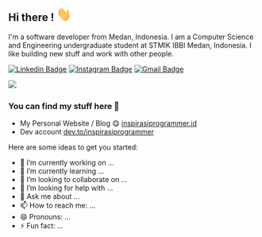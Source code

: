 ## Hi there ! <img src="https://raw.githubusercontent.com/inspirasiprogrammer/inspirasiprogrammer/master/wave.gif" width="30px">

I'm a software developer from Medan, Indonesia. I am a Computer Science and Engineering undergraduate student at STMIK IBBI Medan, Indonesia. I like building new stuff and work with other people.

[![Linkedin Badge](https://img.shields.io/badge/-IrwanSyahputra-blue?style=flat-square&logo=Linkedin&logoColor=white&link=https://www.linkedin.com/in/irwan-syahputra-b92b37105)](https://www.linkedin.com/in/irwan-syahputra-b92b37105)
[![Instagram Badge](https://img.shields.io/badge/-inspirasiprogrammer-purple?style=flat-square&logo=instagram&logoColor=white&link=https://instagram.com/inspirasiprogrammer/)](https://instagram.com/inspirasiprogrammer)
[![Gmail Badge](https://img.shields.io/badge/-irwansyahputra92@gmail.com-c14438?style=flat-square&logo=Gmail&logoColor=white&link=mailto:irwansyahputra92@gmail.com)](mailto:irwansyahputra92@gmail.com)

<img src="https://github-readme-stats.vercel.app/api?username=inspirasiprogrammer&show_icons=true&hide_border=true&theme=radical" />

### You can find my stuff here :leaves:

- My Personal Website / Blog :yum: [inspirasiprogrammer.id](https://inspirasiprogrammer.id)
- Dev account [dev.to/inspirasiprogrammer](https://dev.to/inspirasiprogrammer)

Here are some ideas to get you started:

- 🔭 I’m currently working on ...
- 🌱 I’m currently learning ...
- 👯 I’m looking to collaborate on ...
- 🤔 I’m looking for help with ...
- 💬 Ask me about ...
- 📫 How to reach me: ...
- 😄 Pronouns: ...
- ⚡ Fun fact: ...
